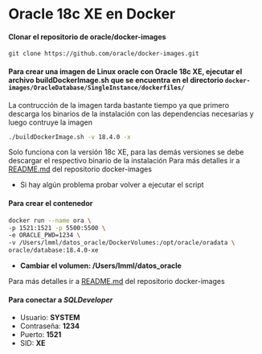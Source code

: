 # Oracle 18c XE en Docker

#### Clonar el repositorio de oracle/docker-images

    git clone https://github.com/oracle/docker-images.git

#### Para crear una imagen de Linux oracle con Oracle 18c XE, ejecutar el archivo buildDockerImage.sh que se encuentra en el directorio `docker-images/OracleDatabase/SingleInstance/dockerfiles/`
La contrucción de la imagen tarda bastante tiempo ya que primero descarga los binarios de la instalación con las dependencias necesarias y luego contruye la imagen 

``` sh
./buildDockerImage.sh -v 18.4.0 -x
```
Solo funciona con la versión 18c XE, para las demás versiones se debe descargar el respectivo binario de la instalación 
Para más detalles ir a [README.md](https://github.com/oracle/docker-images/blob/master/OracleDatabase/SingleInstance/README.md) del repositorio docker-images
* Si hay algún problema probar volver a ejecutar el script
#### Para crear el contenedor
``` sh
docker run --name ora \
-p 1521:1521 -p 5500:5500 \
-e ORACLE_PWD=1234 \
-v /Users/lmml/datos_oracle/DockerVolumes:/opt/oracle/oradata \
oracle/database:18.4.0-xe
```
* **Cambiar el volumen: /Users/lmml/datos_oracle**

Para más detalles ir a [README.md](https://github.com/oracle/docker-images/blob/master/OracleDatabase/SingleInstance/README.md) del repositorio docker-images

#### Para conectar a *SQLDeveloper* 

* Usuario: **SYSTEM** 
* Contraseña: **1234** 
* Puerto: **1521** 
* SID: **XE**
